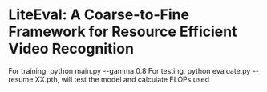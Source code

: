 # LiteEval: A Coarse-to-Fine Framework for Resource Efficient Video Recognition
For training, python main.py --gamma 0.8
For testing, python evaluate.py --resume XX.pth, will test the model and calculate FLOPs used

